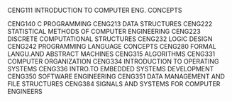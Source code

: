 CENG111 	INTRODUCTION TO COMPUTER ENG. CONCEPTS 

CENG140 	C PROGRAMMING
CENG213   DATA STRUCTURES
CENG222	  STATISTICAL METHODS OF COMPUTER ENGINEERING
CENG223   DISCRETE COMPUTATIONAL STRUCTURES
CENG232   LOGIC DESIGN
CENG242  	PROGRAMMING LANGUAGE CONCEPTS
CENG280  	FORMAL LANGU.AND ABSTRACT MACHINES
CENG315   ALGORITHMS
CENG331 	COMPUTER ORGANIZATION
CENG334 	INTRODUCTION TO OPERATING SYSTEMS
CENG336   INTRO.TO EMBEDDED SYSTEMS DEVELOPMENT
CENG350   SOFTWARE ENGINEERING
CENG351   DATA MANAGEMENT AND FILE STRUCTURES
CENG384   SIGNALS AND SYSTEMS FOR COMPUTER ENGINEERS
